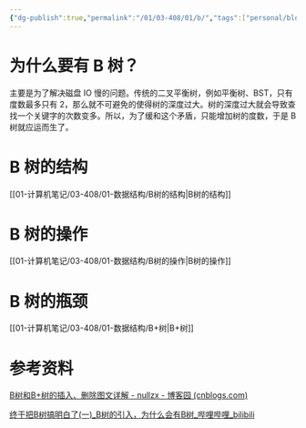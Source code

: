```yaml
---
{"dg-publish":true,"permalink":"/01/03-408/01/b/","tags":["personal/blog","algorithm/数据结构/有序表/平衡树"]}
---
```


# 为什么要有 B 树？
主要是为了解决磁盘 IO 慢的问题。传统的二叉平衡树，例如平衡树、BST，只有度数最多只有 2，那么就不可避免的使得树的深度过大。树的深度过大就会导致查找一个关键字的次数变多。所以，为了缓和这个矛盾，只能增加树的度数，于是 B 树就应运而生了。
# B 树的结构
[[01-计算机笔记/03-408/01-数据结构/B树的结构\|B树的结构]]
# B 树的操作
[[01-计算机笔记/03-408/01-数据结构/B树的操作\|B树的操作]]

# B 树的瓶颈
[[01-计算机笔记/03-408/01-数据结构/B+树\|B+树]]

# 参考资料
[B树和B+树的插入、删除图文详解 - nullzx - 博客园 (cnblogs.com)](https://www.cnblogs.com/nullzx/p/8729425.html)

[终于把B树搞明白了(一)_B树的引入，为什么会有B树_哔哩哔哩_bilibili](https://www.bilibili.com/video/BV1mY4y1W7pS/?spm_id_from=333.337.search-card.all.click&vd_source=71ed91ed82694d3cc5376be556d8c499)